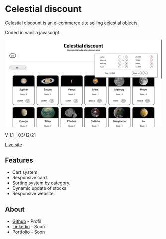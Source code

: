 # Celestial discount

Celestial discount is an e-commerce site selling celestial objects. 

Coded in vanilla javascript.

![screenshot](./assets/screenshot.webp)

V 1.1 - 03/12/21

[Live site](https://julabina.github.io/Celestial-discount/)

## Features

- Cart system.
- Responsive card.
- Sorting system by category.
- Dynamic update of stocks.
- Responsive website.

## About

- [Github](https://github.com/julabina) - Profil
- [Linkedin](#) - Soon
- [Portfolio](#) - Soon